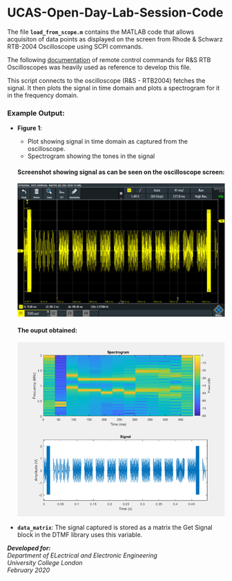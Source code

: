 # UCAS-Open-Day-Lab-Session-Code

The file __`load_from_scope.m`__ contains the MATLAB code that allows acquisiton of data points as displayed on the screen from Rhode & Schwarz RTB-2004 Oscilloscope using SCPI commands.

The following [documentation](https://www.rohde-schwarz.com/webhelp/RTB_HTML_UserManual_en/Content/f04d8c7e15c9475d.htm) of remote control commands for R&S RTB Oscilloscopes was heavily used as reference to develop this file.

This script connects to the oscilloscope (R&S - RTB2004) fetches the signal. It then plots the signal in time domain and plots a spectrogram for it in the frequency domain.

### Example Output:
- __Figure 1__:
    - Plot showing signal in time domain as captured from the oscilloscope.
    - Spectrogram showing the tones in the signal  
    #### Screenshot showing signal as can be seen on the oscilloscope screen:
    ![alt text](https://github.com/Aru2612/UCAS-Open-Day-Lab-Session-Code/blob/master/old_devel_scripts/images/oscilloscope_screen.PNG "Screenshot showing signal as can be seen on the oscilloscope screen")
    #### The ouput obtained:
    ![alt text](https://github.com/Aru2612/UCAS-Open-Day-Lab-Session-Code/blob/master/old_devel_scripts/images/script_output.png "The ouput obtained")
    
- __`data_matrix`__: The signal captured is stored as a matrix the Get Signal
block in the DTMF library uses this variable.

___Developed for:__  
Department of ELectrical and Electronic Engineering  
University College London  
February 2020_

